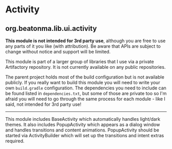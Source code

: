 # Activity
## org.beatonma.lib.ui.activity

**This module is not intended for 3rd party use**, although you are free to use any parts of it
you like (with attribution). Be aware that APIs are subject to change without notice and
support will be limited.

This module is part of a larger group of libraries that I use via a private Artifactory repository.
It is not currently available on any public repositories.

The parent project holds most of the build configuration but is not available publicly. If you
really want to build this module you will need to write your own `build.gradle` configuration.
The dependencies you need to include can be found listed in `dependencies.txt`, but some of those
are private too so I'm afraid you will need to go through the same process for each module - like
I said, not intended for 3rd party use!

----

This module includes BaseActivity which automatically handles light/dark themes.
It also includes PopupActivity which appears as a dialog window and handles transitions and content
animations. PopupActivity should be started via ActivityBuilder which will set up the transitions
and intent extras required.

